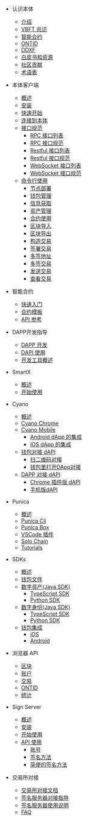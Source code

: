 
- 认识本体
  - [介绍](docs-cn/DeveloperGuide/introduction.md)
  - [VBFT 共识](docs-cn/DeveloperGuide/02-VBFT-introduction.md)
  - [智能合约](docs-cn/DeveloperGuide/smartcontract/00-introduction-sc.md)
  - [ONTID](docs-cn/DeveloperGuide/04-ontid.md)
  - [DDXF](docs-cn/DeveloperGuide/05-ddxf.md)
  - [白皮书和资源](docs-cn/DeveloperGuide/06-white-papers.md)
  - [社区贡献](docs-cn/DeveloperGuide/07-contributions-guide.md)
  - [术语表](docs-cn/DeveloperGuide/08-glossary.md)
  
- 本体客户端
  - [概述](docs-cn/ontology-cli/00-overview.md)
  - [安装](docs-cn/ontology-cli/01-install.md)
  - [快速开始](docs-cn/ontology-cli/02-getting-started.md)
  - [连接到本体](docs-cn/ontology-cli/03-connect-to-client.md)
  - [接口规范](docs-cn/ontology-cli/04-interface-specification.md)
      - [RPC 接口列表](docs-cn/ontology-cli/05-rpc-list.md)
      - [RPC 接口规范](docs-cn/ontology-cli/06-rpc-specification.md)
      - [Restful 接口列表](docs-cn/ontology-cli/07-restful-list.md)
      - [Restful 接口规范](docs-cn/ontology-cli/08-restful-specification.md)
      - [WebSocket 接口列表](docs-cn/ontology-cli/09-ws-list.md)
      - [WebSocket 接口规范](docs-cn/ontology-cli/10-ws-specification.md)
  - [命令行使用](docs-cn/ontology-cli/11-cli-usage.md)
      - [节点部署](docs-cn/ontology-cli/12-deploy-node.md)
      - [钱包管理](docs-cn/ontology-cli/13-wallet-manager.md)
      - [信息获取](docs-cn/ontology-cli/14-block-info.md)
      - [资产管理](docs-cn/ontology-cli/15-asset.md)
      - [合约使用](docs-cn/ontology-cli/16-contract.md)
      - [区块导入](docs-cn/ontology-cli/17-block-import.md)
      - [区块导出](docs-cn/ontology-cli/18-block-export.md)
      - [构造交易](docs-cn/ontology-cli/19-build-tx.md)
      - [签署交易](docs-cn/ontology-cli/20-sig-tx.md)
      - [多签地址](docs-cn/ontology-cli/21-multi-sig-address.md)
      - [多签交易](docs-cn/ontology-cli/22-multi-sig-tx.md)
      - [发送交易](docs-cn/ontology-cli/23-send-tx.md)
      - [查看交易](docs-cn/ontology-cli/24-show-tx.md)

- 智能合约
  - [快速入门](docs-cn/smartcontract/01-started.md)
  - [合约模板](docs-cn/smartcontract/02-template.md)
  - [API 参考](docs-cn/smartcontract/03-sc-api.md)

- DAPP开发指导
  - [DAPP 开发](docs-cn/QuickGuide/00-dapp_development.md)  
  - [DAPI 使用](docs-cn/QuickGuide/06-dapi-useage.md)  
  - [开发工具概述](docs-cn/DeveloperGuide/tools.md)

- SmartX
  - [概述](docs-cn/SmartX/overview.md)
  - [开始使用](docs-cn/SmartX/getting-started.md)
  
- Cyano
  - [概述](docs-cn/cyano/00-overview.md)
  - [Cyano Chrome](docs-cn/cyano/01-cyano-chrome/00-overview.md)
  - [Cyano Mobile](docs-cn/02-cyano-mobile/00-overview.md)
      - [Android dApp 的集成](docs-cn/cyano/01-cyano-android-sdk.md)
      - [IOS dApp 的集成](docs-cn/cyano/02-cyano-ios-sdk.md)
  - [钱包对接 dAPI](docs-cn/cyano/Cyano-provider/00-overview.md)
      - [扫二维码对接](docs-cn/cyano/Cyano-provider/02-scan-qrcode.md)
      - [钱包里打开DApp对接](docs-cn/cyano/Cyano-provider/03-embedded-h5.md)
  - [DAPP 对接 dAPI](docs-cn/cyano/dApi/00-overview.md)
      - [Chrome 插件版 dAPI](docs-cn/cyano/dApi/02-getting-started.md)
      - [手机版dAPI](docs-cn/cyano/dApi-mobile/02-getting-started.md)

- Punica
  - [概述](docs-cn/Punica/punica.md)
  - [Punica Cli](docs-cn/Punica/punica-cli.md)
  - [Punica Box](docs-cn/Punica/punica-box.md)
  - [VSCode 插件](docs-cn/Punica/sc-extension.md)
  - [Solo Chain](docs-cn/Punica/solo-chain.md)
  - [Tutorials](docs-cn/Punica/tutorials.md)

- SDKs
  - [概述](docs-cn/SDKs/00-overview.md)
  - [钱包文件](docs-cn/SDKs/01-wallet-file-specification.md)
  - [数字资产(Java SDK)](docs-cn/SDKs/java-sdk.md)
      - [TypeScript SDK](docs-cn/SDKs/ts-sdk.md)
      - [Python SDK](docs-cn/SDKs/python-sdk.md)
  - [数字身份(Java SDK)](docs-cn/SDKs/java-sdk-ontid.md)
      - [TypeScript SDK](docs-cn/SDKs/ts-sdk-ontid.md)
      - [Python SDK](docs-cn/SDKs/python-sdk-ontid.md)
  - [钱包集成](docs-cn/SDKs/02-wallet-intergration.md)
      - [iOS](docs-cn/SDKs/ontology_wallet_dev_ts_sdk_zh.md)
      - [Android](docs-cn/SDKs/ontology_wallet_dev_android_zh.md)

- 浏览器 API
  - [区块](docs-cn/explorer/blocks.md)
  - [账户](docs-cn/explorer/accounts.md)
  - [交易](docs-cn/explorer/transactions.md)
  - [ONTID](docs-cn/explorer/ontid.md)
  - [统计](docs-cn/explorer/statistics.md)   
  
- Sign Server
  - [概述](docs-cn/SignServer/00-overview.md)
  - [安装](docs-cn/SignServer/01-installation.md)
  - [开始使用](docs-cn/SignServer/02-getting-started.md)
  - [API 使用](docs-cn/SignServer/03-api-usage.md)
      - [账号](docs-cn/SignServer/04-api-account-methods.md)
      - [签名方法](docs-cn/SignServer/05-api-signing-methods.md)
      - [简便的签名方法](docs-cn/SignServer/06-api-signing-convinience-methods.md)

- 交易所对接
  - [交易所对接文档](docs-cn/exchange-API/Ontology-交易所对接文档.md)
  - [签名服务器对接指导](docs-cn/exchange-API/Sigsvr_Exchange_Guide.md)
  - [签名服务器使用说明](docs-cn/exchange-API/Ontology+签名服务器使用说明.md)
  - [FAQ](docs-cn/exchange-API/ONT-交易所对接FAQ.md)  